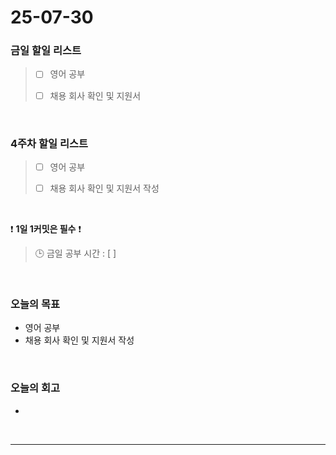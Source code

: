 # 25-07-30

### 금일 할일 리스트
> - [ ] 영어 공부
>
> - [ ] 채용 회사 확인 및 지원서

<br/>

### 4주차 할일 리스트
> - [ ] 영어 공부
>
> - [ ] 채용 회사 확인 및 지원서 작성

<br/>

❗ **1일 1커밋은 필수** ❗

> 🕒 금일 공부 시간 : [  ]

<br/>

### 오늘의 목표
- 영어 공부
- 채용 회사 확인 및 지원서 작성

<br>

### 오늘의 회고
- 


<br/>

---
